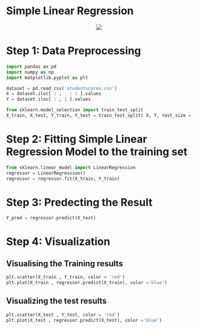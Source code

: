 # Simple Linear Regression


<p align="center">
  <img src="https://github.com/Avik-Jain/100-Days-Of-ML-Code/blob/master/Info-graphs/Day%202.jpg">
</p>


# Step 1: Data Preprocessing
```python
import pandas as pd
import numpy as np
import matplotlib.pyplot as plt

dataset = pd.read_csv('studentscores.csv')
X = dataset.iloc[ : ,   : 1 ].values
Y = dataset.iloc[ : , 1 ].values

from sklearn.model_selection import train_test_split
X_train, X_test, Y_train, Y_test = train_test_split( X, Y, test_size = 1/4, random_state = 0) 
```

# Step 2: Fitting Simple Linear Regression Model to the training set
 ```python
 from sklearn.linear_model import LinearRegression
 regressor = LinearRegression()
 regressor = regressor.fit(X_train, Y_train)
 ```
 # Step 3: Predecting the Result
 ```python
 Y_pred = regressor.predict(X_test)
 ```
 
 # Step 4: Visualization 
 ## Visualising the Training results
 ```python
 plt.scatter(X_train , Y_train, color = 'red')
 plt.plot(X_train , regressor.predict(X_train), color ='blue')
 ```
 ## Visualizing the test results
 ```python
 plt.scatter(X_test , Y_test, color = 'red')
 plt.plot(X_test , regressor.predict(X_test), color ='blue')
 ``` 

